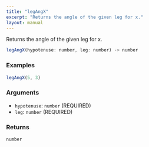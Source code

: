 ```yaml
---
title: "legAngX"
excerpt: "Returns the angle of the given leg for x."
layout: manual
---
```


Returns the angle of the given leg for x.



```js
legAngX(hypotenuse: number, leg: number) -> number
```

### Examples

```js
legAngX(5, 3)
```

### Arguments

* `hypotenuse`: `number` (REQUIRED)
* `leg`: `number` (REQUIRED)

### Returns

`number`



